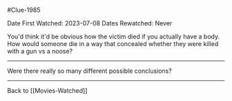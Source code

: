 #Clue-1985

Date First Watched:  2023-07-08
Dates Rewatched:  Never

You'd think it'd be obvious how the victim died if you actually have a body.  How would someone die in a way that concealed whether they were killed with a gun vs a noose?

---
Were there really so many different possible conclusions?

---
Back to [[Movies-Watched]]
